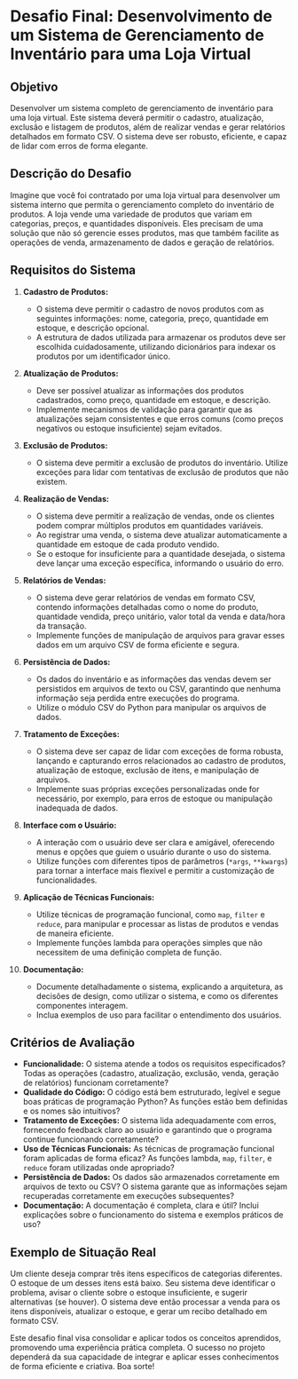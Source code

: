 # Desafio Final: Desenvolvimento de um Sistema de Gerenciamento de Inventário para uma Loja Virtual

## Objetivo

Desenvolver um sistema completo de gerenciamento de inventário para uma loja virtual. Este sistema deverá permitir o cadastro, atualização, exclusão e listagem de produtos, além de realizar vendas e gerar relatórios detalhados em formato CSV. O sistema deve ser robusto, eficiente, e capaz de lidar com erros de forma elegante.

## Descrição do Desafio

Imagine que você foi contratado por uma loja virtual para desenvolver um sistema interno que permita o gerenciamento completo do inventário de produtos. A loja vende uma variedade de produtos que variam em categorias, preços, e quantidades disponíveis. Eles precisam de uma solução que não só gerencie esses produtos, mas que também facilite as operações de venda, armazenamento de dados e geração de relatórios.

## Requisitos do Sistema

1. **Cadastro de Produtos:**

   - O sistema deve permitir o cadastro de novos produtos com as seguintes informações: nome, categoria, preço, quantidade em estoque, e descrição opcional.
   - A estrutura de dados utilizada para armazenar os produtos deve ser escolhida cuidadosamente, utilizando dicionários para indexar os produtos por um identificador único.

2. **Atualização de Produtos:**

   - Deve ser possível atualizar as informações dos produtos cadastrados, como preço, quantidade em estoque, e descrição.
   - Implemente mecanismos de validação para garantir que as atualizações sejam consistentes e que erros comuns (como preços negativos ou estoque insuficiente) sejam evitados.

3. **Exclusão de Produtos:**

   - O sistema deve permitir a exclusão de produtos do inventário. Utilize exceções para lidar com tentativas de exclusão de produtos que não existem.

4. **Realização de Vendas:**

   - O sistema deve permitir a realização de vendas, onde os clientes podem comprar múltiplos produtos em quantidades variáveis.
   - Ao registrar uma venda, o sistema deve atualizar automaticamente a quantidade em estoque de cada produto vendido.
   - Se o estoque for insuficiente para a quantidade desejada, o sistema deve lançar uma exceção específica, informando o usuário do erro.

5. **Relatórios de Vendas:**

   - O sistema deve gerar relatórios de vendas em formato CSV, contendo informações detalhadas como o nome do produto, quantidade vendida, preço unitário, valor total da venda e data/hora da transação.
   - Implemente funções de manipulação de arquivos para gravar esses dados em um arquivo CSV de forma eficiente e segura.

6. **Persistência de Dados:**

   - Os dados do inventário e as informações das vendas devem ser persistidos em arquivos de texto ou CSV, garantindo que nenhuma informação seja perdida entre execuções do programa.
   - Utilize o módulo CSV do Python para manipular os arquivos de dados.

7. **Tratamento de Exceções:**

   - O sistema deve ser capaz de lidar com exceções de forma robusta, lançando e capturando erros relacionados ao cadastro de produtos, atualização de estoque, exclusão de itens, e manipulação de arquivos.
   - Implemente suas próprias exceções personalizadas onde for necessário, por exemplo, para erros de estoque ou manipulação inadequada de dados.

8. **Interface com o Usuário:**

   - A interação com o usuário deve ser clara e amigável, oferecendo menus e opções que guiem o usuário durante o uso do sistema.
   - Utilize funções com diferentes tipos de parâmetros (`*args`, `**kwargs`) para tornar a interface mais flexível e permitir a customização de funcionalidades.

9. **Aplicação de Técnicas Funcionais:**

   - Utilize técnicas de programação funcional, como `map`, `filter` e `reduce`, para manipular e processar as listas de produtos e vendas de maneira eficiente.
   - Implemente funções lambda para operações simples que não necessitem de uma definição completa de função.

10. **Documentação:**
    - Documente detalhadamente o sistema, explicando a arquitetura, as decisões de design, como utilizar o sistema, e como os diferentes componentes interagem.
    - Inclua exemplos de uso para facilitar o entendimento dos usuários.

## Critérios de Avaliação

- **Funcionalidade:** O sistema atende a todos os requisitos especificados? Todas as operações (cadastro, atualização, exclusão, venda, geração de relatórios) funcionam corretamente?
- **Qualidade do Código:** O código está bem estruturado, legível e segue boas práticas de programação Python? As funções estão bem definidas e os nomes são intuitivos?
- **Tratamento de Exceções:** O sistema lida adequadamente com erros, fornecendo feedback claro ao usuário e garantindo que o programa continue funcionando corretamente?
- **Uso de Técnicas Funcionais:** As técnicas de programação funcional foram aplicadas de forma eficaz? As funções lambda, `map`, `filter`, e `reduce` foram utilizadas onde apropriado?
- **Persistência de Dados:** Os dados são armazenados corretamente em arquivos de texto ou CSV? O sistema garante que as informações sejam recuperadas corretamente em execuções subsequentes?
- **Documentação:** A documentação é completa, clara e útil? Inclui explicações sobre o funcionamento do sistema e exemplos práticos de uso?

## Exemplo de Situação Real

Um cliente deseja comprar três itens específicos de categorias diferentes. O estoque de um desses itens está baixo. Seu sistema deve identificar o problema, avisar o cliente sobre o estoque insuficiente, e sugerir alternativas (se houver). O sistema deve então processar a venda para os itens disponíveis, atualizar o estoque, e gerar um recibo detalhado em formato CSV.

Este desafio final visa consolidar e aplicar todos os conceitos aprendidos, promovendo uma experiência prática completa. O sucesso no projeto dependerá da sua capacidade de integrar e aplicar esses conhecimentos de forma eficiente e criativa. Boa sorte!
